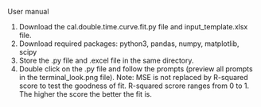 User manual

1. Download the cal.double.time.curve.fit.py file and input_template.xlsx file.
2. Download required packages: python3, pandas, numpy, matplotlib, scipy
3. Store the .py file and .excel file in the same directory.
4. Double click on the .py file and follow the prompts (preview all prompts in the terminal_look.png file). Note: MSE is not replaced by R-squared score to test the goodness of fit. R-squared scrore ranges from 0 to 1. The higher the score the better the fit is.

